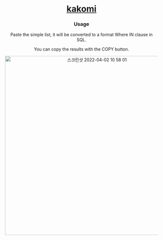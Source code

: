 <div align="center">
  <h1><a href='https://copetit.github.io/kakomi2/'> kakomi</a></h1>
  <h3> Usage </h3>
    <p>Paste the simple list, it will be converted to a format Where IN clause in SQL.</p>
    <p>You can copy the results with the COPY button.</p>
    <p></p>
  <img width="590" alt="스크린샷 2022-04-02 10 58 01" src="https://user-images.githubusercontent.com/21287797/161361232-bd4613d5-d682-4ebf-8f3f-24943652c7d0.png">
</div>



